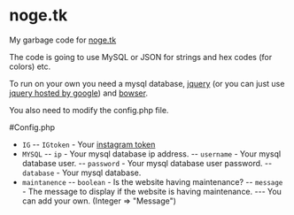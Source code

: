 # noge.tk

My garbage code for [noge.tk](http://noge.tk)

The code is going to use MySQL or JSON for strings and hex codes (for colors) etc.

To run on your own you need a mysql database, [jquery](https://jquery.com/) (or you can just use [jquery hosted by google](https://developers.google.com/speed/libraries/)) and [bowser](https://github.com/ded/bowser).

You also need to modify the config.php file.

#Config.php

- `IG`
-- `IGtoken` - Your [instagram token](http://instagram.pixelunion.net)
- `MYSQL`
-- `ip` - Your mysql database ip address.
-- `username` - Your mysql database user.
-- `password` - Your mysql database user password.
-- `database` - Your mysql database.
- `maintanence`
-- `boolean` - Is the website having maintenance?
-- `message` - The message to display if the website is having maintenance.
--- You can add your own. (Integer => "Message")

